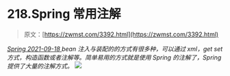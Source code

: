<!--yml
category: 未分类
date: 0001-01-01 00:00:00
--->

# 218.Spring 常用注解

> 原文：[https://zwmst.com/3392.html](https://zwmst.com/3392.html)

   [ *Spring* ](https://zwmst.com/spring)*[ <time datetime="2021-09-18T14:18:41+08:00"> 2021-09-18 </time> ](https://zwmst.com/3392.html)  bean 注入与装配的的方式有很多种，可以通过 xml，get set 方式，构造函数或者注解等。简单易用的方式就是使用 Spring 的注解了，Spring 提供了大量的注解方式。
![](img/9e86c1f5cbd7b494e407bc25f6e3cc2f.png)*